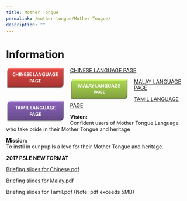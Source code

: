 ```yaml
---
title: Mother Tongue
permalink: /mother-tongue/Mother-Tongue/
description: ""
---
```

Information
=============


<img src="/images/CL%20TAB.png" style="width:160px;height:60px;margin-right:15px;" align = "left">

[CHINESE LANGUAGE PAGE](/departments/Mother-Tongue/Chinese-Language/)

<img src="/images/ML%20TAB.png" style="width:160px;height:60px;margin-right:15px;" align = "left">

[MALAY LANGUAGE PAGE](/departments/Mother-Tongue/Malay-Language/)

<img src="/images/TL%20TAB.png" style="width:160px;height:60px;margin-right:15px;" align = "left">

[TAMIL LANGUAGE PAGE](/departments/Mother-Tongue/Tamil-Language/)




**Vision:**
<br>Confident users of Mother Tongue Language who take pride in their Mother Tongue and heritage


**Mission:**
<br>To instil in our pupils a love for their Mother Tongue and heritage.

**2017 PSLE NEW FORMAT**

[Briefing slides for Chinese.pdf](/files/Briefing%20slides%20for%20Chinese.pdf)

[Briefing slides for Malay.pdf](/files/Briefing%20slides%20for%20Malay.pdf)

Briefing slides for Tamil.pdf (Note: pdf exceeds 5MB)